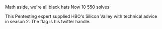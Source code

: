 Math aside, we're all black hats Now
10
550 solves

This Pentesting expert supplied HBO's Silicon Valley with technical advice in season 2. The flag is his twitter handle.
